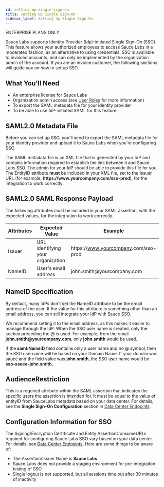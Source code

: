 ```yaml
---
id: setting-up-single-sign-on
title: Setting Up Single Sign-On
sidebar_label: Setting Up Single Sign-On
---
```

<p><span className="sauceDBlue">ENTERPRISE PLANS ONLY</span></p>
Sauce Labs supports Identity Provider (Idp)-initiated Single Sign-On (SSO). This feature allows your authorized employees to access Sauce Labs in a moderated fashion, as an alternative to using credentials. SSO is available to invoiced accounts, and can only be implemented by the organization admin of the account. If you are an invoice customer, the following sections will guide you on how to set up SSO.  

## What You'll Need

- An enterprise license for Sauce Labs
- Organization admin access (see [User Roles](/basics/acct-team-mgmt/managing-user-info) for more information)
- To export the SAML metadata file for your identity provider
- To be able to use IdP-initiated SAML for this feature

## SAML2.0 Metadata File
Before you can set up SSO, you'll need to export the SAML metadata file for your identity provider and upload it to Sauce Labs when you're configuring SSO.

The SAML metadata file is an XML file that is generated by your IdP and contains information required to establish the link between it and Sauce Labs SSO. The admin for your IdP should be able to provide this file for you. The EntityID attribute **must** be included in your XML file, set to the Issuer URL (for example, **https:<span></span>//www.<span></span>yourcompany.com/sso-prod**), for the integration to work correctly.

## SAML2.0 SAML Response Payload
The following attributes must be included in your SAML assertion, with the expected values, for the integration to work correctly.

| Attributes  | Expected Value | Example |
| ------------- | ------------- | ------------- |
| Issuer  | URL identifying your organization  | https:<span></span>//www.yourcompany<span></span>.com/sso-prod  |
| NameID  | User's email address  | john.<span></span>smith@<span></span>yourcompany.com  |

## NameID Specification
By default, many IdPs don't set the NameID attribute to be the email address of the user. If the value for this attribute is something other than an email address, you can still integrate your IdP with Sauce SSO.

We recommend setting it to the email address, as this makes it easier to manage through the IdP. When the SSO user name is created, only the section preceding the @ is used. For example, from the email **john.smith<span></span>@<span></span>yourcompany.com**, only **john.smith** would be used.

If the **saml:NameID** field contains only a user name and no @ symbol, then the SSO username will be based on your Domain Name. If your domain was sauce and the field value was **john.smith**, the SSO user name would be **sso-sauce-john.smith**.

## AudienceRestriction
This is a required attribute within the SAML assertion that indicates the specific users the assertion is intended for. It must be equal to the value of entityID from SauceLabs metadata based on your data center. For details, see the **Single Sign-On Configuration** section in [Data Center Endpoints](/dev/cli/sauce-connect-proxy/index.html#data-center-endpoint).

## Configuration Information for SSO
The Signing/Encryption Certificate and Entity AssertionConsumeURLs required for configuring Sauce Labs SSO vary based on your data center. For details, see [Data Center Endpoints](/dev/cli/sauce-connect-proxy/index.html#data-center-endpoint). Here are some things to be aware of:

- The Assertion/Issuer Name is **Sauce Labs**
- Sauce Labs does not provide a staging environment for pre-integration testing of SSO
- Single logout is not supported, but all sessions time out after 30 minutes of inactivity
